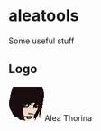# aleatools

Some useful stuff

## Logo

![This is a picture of Alea Thorina](logo1.png)Alea Thorina
